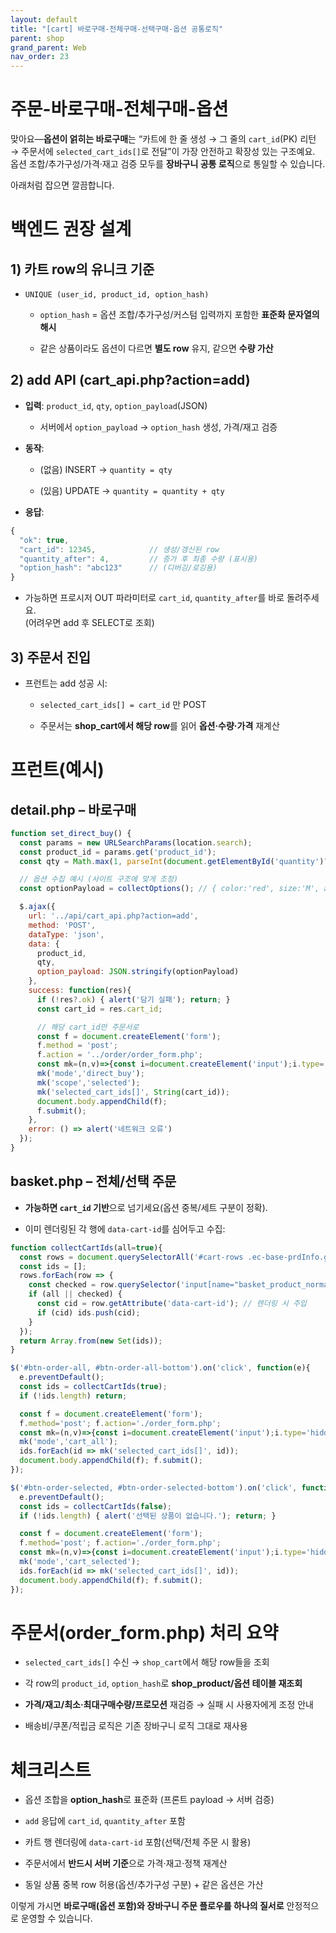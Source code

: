 ```yaml
---
layout: default
title: "[cart] 바로구매-전체구매-선택구매-옵션 공통로직"
parent: shop
grand_parent: Web
nav_order: 23
---
```




# 주문-바로구매-전체구매-옵션

맞아요—**옵션이 얽히는 바로구매**는 “카트에 한 줄 생성 → 그 줄의 `cart_id`(PK) 리턴 → 주문서에 `selected_cart_ids[]`로 전달”이 가장 안전하고 확장성 있는 구조예요.  
옵션 조합/추가구성/가격·재고 검증 모두를 **장바구니 공통 로직**으로 통일할 수 있습니다.

아래처럼 잡으면 깔끔합니다.

# 백엔드 권장 설계

## 1) 카트 row의 유니크 기준

- `UNIQUE (user_id, product_id, option_hash)`
    
    - `option_hash` = 옵션 조합/추가구성/커스텀 입력까지 포함한 **표준화 문자열의 해시**
        
    - 같은 상품이라도 옵션이 다르면 **별도 row** 유지, 같으면 **수량 가산**
        

## 2) add API (cart_api.php?action=add)

- **입력**: `product_id`, `qty`, `option_payload`(JSON)
    
    - 서버에서 `option_payload` → `option_hash` 생성, 가격/재고 검증
        
- **동작**:
    
    - (없음) INSERT → `quantity = qty`
        
    - (있음) UPDATE → `quantity = quantity + qty`
        
- **응답**:

```js
{
  "ok": true,
  "cart_id": 12345,            // 생성/갱신된 row
  "quantity_after": 4,         // 증가 후 최종 수량 (표시용)
  "option_hash": "abc123"      // (디버깅/로깅용)
}

```
    
- 가능하면 프로시저 OUT 파라미터로 `cart_id`, `quantity_after`를 바로 돌려주세요.  
    (어려우면 add 후 SELECT로 조회)
    

## 3) 주문서 진입

- 프런트는 add 성공 시:
    
    - `selected_cart_ids[] = cart_id` 만 POST
        
    - 주문서는 **shop_cart에서 해당 row**를 읽어 **옵션·수량·가격** 재계산
        

# 프런트(예시)

## detail.php – 바로구매

```js
function set_direct_buy() {
  const params = new URLSearchParams(location.search);
  const product_id = params.get('product_id');
  const qty = Math.max(1, parseInt(document.getElementById('quantity')?.value || '1', 10));

  // 옵션 수집 예시 (사이트 구조에 맞게 조정)
  const optionPayload = collectOptions(); // { color:'red', size:'M', addOns:[...], text: ... }

  $.ajax({
    url: '../api/cart_api.php?action=add',
    method: 'POST',
    dataType: 'json',
    data: {
      product_id,
      qty,
      option_payload: JSON.stringify(optionPayload)
    },
    success: function(res){
      if (!res?.ok) { alert('담기 실패'); return; }
      const cart_id = res.cart_id;

      // 해당 cart_id만 주문서로
      const f = document.createElement('form');
      f.method = 'post';
      f.action = '../order/order_form.php';
      const mk=(n,v)=>{const i=document.createElement('input');i.type='hidden';i.name=n;i.value=v;f.appendChild(i);};
      mk('mode','direct_buy');
      mk('scope','selected');
      mk('selected_cart_ids[]', String(cart_id));
      document.body.appendChild(f);
      f.submit();
    },
    error: () => alert('네트워크 오류')
  });
}

```

## basket.php – 전체/선택 주문

- **가능하면 `cart_id` 기반**으로 넘기세요(옵션 중복/세트 구분이 정확).
    
- 이미 렌더링된 각 행에 `data-cart-id`를 심어두고 수집:
    

```js
function collectCartIds(all=true){
  const rows = document.querySelectorAll('#cart-rows .ec-base-prdInfo.gCheck');
  const ids = [];
  rows.forEach(row => {
    const checked = row.querySelector('input[name="basket_product_normal_type_normal"]').checked;
    if (all || checked) {
      const cid = row.getAttribute('data-cart-id'); // 렌더링 시 주입
      if (cid) ids.push(cid);
    }
  });
  return Array.from(new Set(ids));
}

$('#btn-order-all, #btn-order-all-bottom').on('click', function(e){
  e.preventDefault();
  const ids = collectCartIds(true);
  if (!ids.length) return;

  const f = document.createElement('form');
  f.method='post'; f.action='./order_form.php';
  const mk=(n,v)=>{const i=document.createElement('input');i.type='hidden';i.name=n;i.value=v;f.appendChild(i);};
  mk('mode','cart_all');
  ids.forEach(id => mk('selected_cart_ids[]', id));
  document.body.appendChild(f); f.submit();
});

$('#btn-order-selected, #btn-order-selected-bottom').on('click', function(e){
  e.preventDefault();
  const ids = collectCartIds(false);
  if (!ids.length) { alert('선택된 상품이 없습니다.'); return; }

  const f = document.createElement('form');
  f.method='post'; f.action='./order_form.php';
  const mk=(n,v)=>{const i=document.createElement('input');i.type='hidden';i.name=n;i.value=v;f.appendChild(i);};
  mk('mode','cart_selected');
  ids.forEach(id => mk('selected_cart_ids[]', id));
  document.body.appendChild(f); f.submit();
});

```

# 주문서(order_form.php) 처리 요약

- `selected_cart_ids[]` 수신 → `shop_cart`에서 해당 row들을 조회
    
- 각 row의 `product_id`, `option_hash`로 **shop_product/옵션 테이블 재조회**
    
- **가격/재고/최소·최대구매수량/프로모션** 재검증 → 실패 시 사용자에게 조정 안내
    
- 배송비/쿠폰/적립금 로직은 기존 장바구니 로직 그대로 재사용
    

# 체크리스트

-  옵션 조합을 **option_hash**로 표준화 (프론트 payload → 서버 검증)
    
-  `add` 응답에 `cart_id`, `quantity_after` 포함
    
-  카트 행 렌더링에 `data-cart-id` 포함(선택/전체 주문 시 활용)
    
-  주문서에서 **반드시 서버 기준**으로 가격·재고·정책 재계산
    
-  동일 상품 중복 row 허용(옵션/추가구성 구분) + 같은 옵션은 가산
    

이렇게 가시면 **바로구매(옵션 포함)와 장바구니 주문 플로우를 하나의 질서로** 안정적으로 운영할 수 있습니다.